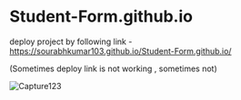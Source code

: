 # Student-Form.github.io

deploy project by following link - 
https://sourabhkumar103.github.io/Student-Form.github.io/

(Sometimes deploy link is not working , sometimes not)

![Capture123](https://user-images.githubusercontent.com/82530206/132245663-0285ef40-0e1b-4f41-96a4-cfde07f5231c.JPG)

